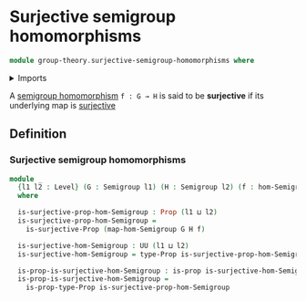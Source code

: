 # Surjective semigroup homomorphisms

```agda
module group-theory.surjective-semigroup-homomorphisms where
```

<details><summary>Imports</summary>

```agda
open import foundation.propositions
open import foundation.surjective-maps
open import foundation.universe-levels

open import group-theory.semigroups
open import group-theory.homomorphisms-semigroups
```

</details>

A [semigroup homomorphism](group-theory.homomorphisms-semigroups.md) `f : G → H` is said
to be **surjective** if its underlying map is
[surjective](foundation.surjective-maps.md)

## Definition

### Surjective semigroup homomorphisms

```agda
module _
  {l1 l2 : Level} (G : Semigroup l1) (H : Semigroup l2) (f : hom-Semigroup G H)
  where

  is-surjective-prop-hom-Semigroup : Prop (l1 ⊔ l2)
  is-surjective-prop-hom-Semigroup =
    is-surjective-Prop (map-hom-Semigroup G H f)

  is-surjective-hom-Semigroup : UU (l1 ⊔ l2)
  is-surjective-hom-Semigroup = type-Prop is-surjective-prop-hom-Semigroup

  is-prop-is-surjective-hom-Semigroup : is-prop is-surjective-hom-Semigroup
  is-prop-is-surjective-hom-Semigroup =
    is-prop-type-Prop is-surjective-prop-hom-Semigroup
```
